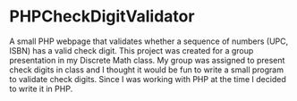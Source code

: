 # PHPCheckDigitValidator
A small PHP webpage that validates whether a sequence of numbers (UPC, ISBN) has a valid check digit.
This project was created for a group presentation in my Discrete Math class. My group was assigned to present check digits in class and I thought it would be fun to write a small program to validate check digits. Since I was working with PHP at the time I decided to write it in PHP.
